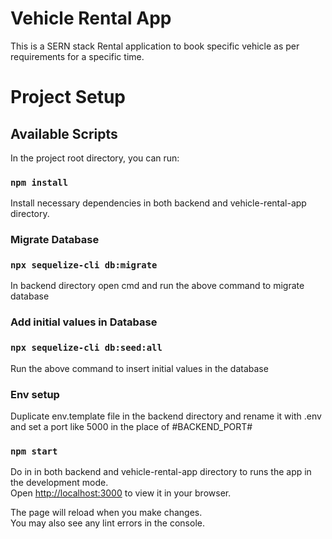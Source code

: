 # Vehicle Rental App

This is a SERN stack Rental application to book specific vehicle as per requirements for a specific time.

# Project Setup

## Available Scripts

In the project root directory, you can run:

### `npm install`

Install necessary dependencies in both backend and vehicle-rental-app directory.

### Migrate Database

### `npx sequelize-cli db:migrate`

In backend directory open cmd and run the above command to migrate database

### Add initial values in Database

### `npx sequelize-cli db:seed:all`

Run the above command to insert initial values in the database

### Env setup

Duplicate env.template file in the backend directory and rename it with .env and set a port like 5000 in the place of #BACKEND_PORT#

### `npm start`

Do in in both backend and vehicle-rental-app directory to runs the app in the development mode.\
Open [http://localhost:3000](http://localhost:3000) to view it in your browser.

The page will reload when you make changes.\
You may also see any lint errors in the console.
